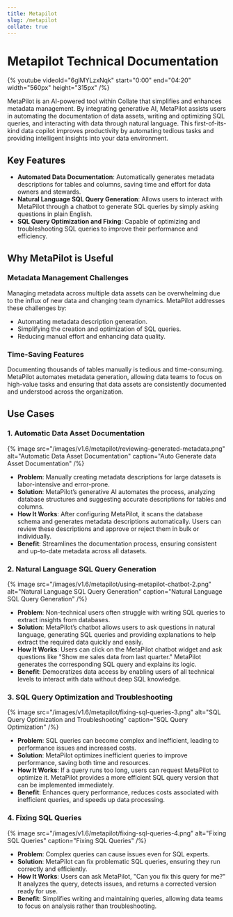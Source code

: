 ```yaml
---
title: Metapilot
slug: /metapilot
collate: true
---
```


# Metapilot Technical Documentation

{%  youtube videoId="6glMYLzxNqk" start="0:00" end="04:20" width="560px" height="315px" /%}

MetaPilot is an AI-powered tool within Collate that simplifies and enhances metadata management. By integrating generative AI, MetaPilot assists users in automating the documentation of data assets, writing and optimizing SQL queries, and interacting with data through natural language. This first-of-its-kind data copilot improves productivity by automating tedious tasks and providing intelligent insights into your data environment.

## Key Features

- **Automated Data Documentation**: Automatically generates metadata descriptions for tables and columns, saving time and effort for data owners and stewards.
- **Natural Language SQL Query Generation**: Allows users to interact with MetaPilot through a chatbot to generate SQL queries by simply asking questions in plain English.
- **SQL Query Optimization and Fixing**: Capable of optimizing and troubleshooting SQL queries to improve their performance and efficiency.

## Why MetaPilot is Useful

### Metadata Management Challenges

Managing metadata across multiple data assets can be overwhelming due to the influx of new data and changing team dynamics. MetaPilot addresses these challenges by:

- Automating metadata description generation.
- Simplifying the creation and optimization of SQL queries.
- Reducing manual effort and enhancing data quality.

### Time-Saving Features

Documenting thousands of tables manually is tedious and time-consuming. MetaPilot automates metadata generation, allowing data teams to focus on high-value tasks and ensuring that data assets are consistently documented and understood across the organization.

## Use Cases

### 1. Automatic Data Asset Documentation

{% image
src="/images/v1.6/metapilot/reviewing-generated-metadata.png"
alt="Automatic Data Asset Documentation"
caption="Auto Generate data Asset Documentation"
/%}

- **Problem**: Manually creating metadata descriptions for large datasets is labor-intensive and error-prone.
- **Solution**: MetaPilot’s generative AI automates the process, analyzing database structures and suggesting accurate descriptions for tables and columns.
- **How It Works**: After configuring MetaPilot, it scans the database schema and generates metadata descriptions automatically. Users can review these descriptions and approve or reject them in bulk or individually.
- **Benefit**: Streamlines the documentation process, ensuring consistent and up-to-date metadata across all datasets.

### 2. Natural Language SQL Query Generation

{% image
src="/images/v1.6/metapilot/using-metapilot-chatbot-2.png"
alt="Natural Language SQL Query Generation"
caption="Natural Language SQL Query Generation"
/%}

- **Problem**: Non-technical users often struggle with writing SQL queries to extract insights from databases.
- **Solution**: MetaPilot’s chatbot allows users to ask questions in natural language, generating SQL queries and providing explanations to help extract the required data quickly and easily.
- **How It Works**: Users can click on the MetaPilot chatbot widget and ask questions like "Show me sales data from last quarter." MetaPilot generates the corresponding SQL query and explains its logic.
- **Benefit**: Democratizes data access by enabling users of all technical levels to interact with data without deep SQL knowledge.

### 3. SQL Query Optimization and Troubleshooting

{% image
src="/images/v1.6/metapilot/fixing-sql-queries-3.png"
alt="SQL Query Optimization and Troubleshooting"
caption="SQL Query Optimization"
/%}

- **Problem**: SQL queries can become complex and inefficient, leading to performance issues and increased costs.
- **Solution**: MetaPilot optimizes inefficient queries to improve performance, saving both time and resources.
- **How It Works**: If a query runs too long, users can request MetaPilot to optimize it. MetaPilot provides a more efficient SQL query version that can be implemented immediately.
- **Benefit**: Enhances query performance, reduces costs associated with inefficient queries, and speeds up data processing.

### 4. Fixing SQL Queries

{% image
src="/images/v1.6/metapilot/fixing-sql-queries-4.png"
alt="Fixing SQL Queries"
caption="Fixing SQL Queries"
/%}

- **Problem**: Complex queries can cause issues even for SQL experts.
- **Solution**: MetaPilot can fix problematic SQL queries, ensuring they run correctly and efficiently.
- **How It Works**: Users can ask MetaPilot, "Can you fix this query for me?" It analyzes the query, detects issues, and returns a corrected version ready for use.
- **Benefit**: Simplifies writing and maintaining queries, allowing data teams to focus on analysis rather than troubleshooting.
